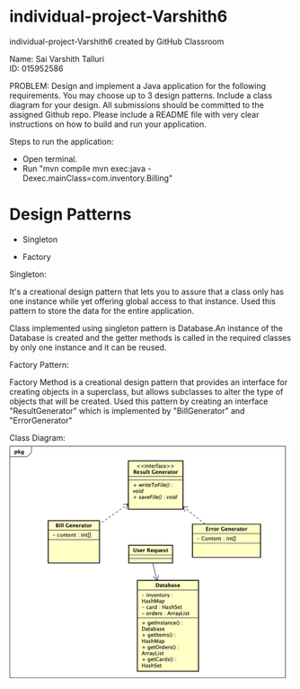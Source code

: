# individual-project-Varshith6

individual-project-Varshith6 created by GitHub Classroom

Name: Sai Varshith Talluri  
ID: 015952586

PROBLEM:
Design and implement a Java application for the following requirements. You may choose up to 3 design patterns. Include a class diagram for your design. All submissions should be committed to the assigned Github repo. Please include a README file with very clear instructions on how to build and run your application.

Steps to run the application:

- Open terminal.
- Run "mvn compile mvn exec:java -Dexec.mainClass=com.inventory.Billing"

# Design Patterns

* Singleton

* Factory

Singleton:

It's a creational design pattern that lets you to assure that a class only has one instance while yet offering global access to that instance.
Used this pattern to store the data for the entire application. 

Class implemented using singleton pattern is Database.An instance of the Database is created and the getter methods is called in the required classes by only one instance and it can be reused.

Factory Pattern:

Factory Method is a creational design pattern that provides an interface for creating objects in a superclass, but allows subclasses to alter the type of objects that will be created.
Used this pattern by creating an interface "ResultGenerator" which is implemented by "BillGenerator" and "ErrorGenerator"

Class Diagram: 
![Alt text](https://github.com/gopinathsjsu/individual-project-Varshith6/blob/main/images/Billing.jpeg "Optional title")

